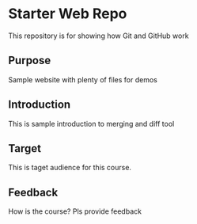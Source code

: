# Starter Web Repo

This repository is for showing how Git and GitHub work

## Purpose

Sample website with plenty of files for demos

## Introduction

This is sample introduction to merging and diff tool

## Target

This is taget audience for this course.

## Feedback

How is the course? Pls provide feedback